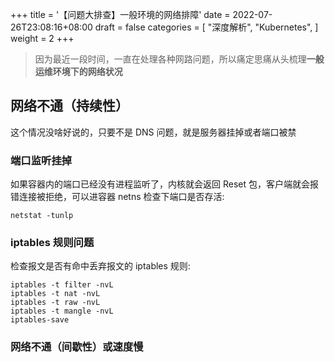 +++
title = '【问题大排查】一般环境的网络排障'
date = 2022-07-26T23:08:16+08:00
draft = false
categories = [
    "深度解析",
    "Kubernetes",
]
weight = 2
+++

> 因为最近一段时间，一直在处理各种网路问题，所以痛定思痛从头梳理**一般运维环境下的网络状况**

## 网络不通（持续性）

这个情况没啥好说的，只要不是 DNS 问题，就是服务器挂掉或者端口被禁

### 端口监听挂掉
如果容器内的端口已经没有进程监听了，内核就会返回 Reset 包，客户端就会报错连接被拒绝，可以进容器 netns 检查下端口是否存活:

```shell
netstat -tunlp
```

### iptables 规则问题

检查报文是否有命中丢弃报文的 iptables 规则:

```shell
iptables -t filter -nvL
iptables -t nat -nvL
iptables -t raw -nvL
iptables -t mangle -nvL
iptables-save
```
<!--more-->

### 网络不通（间歇性）或速度慢